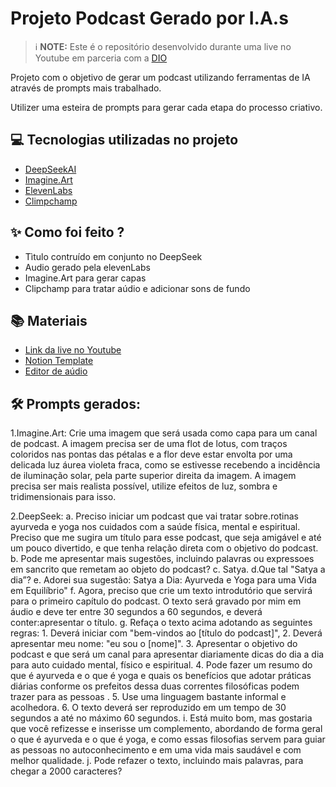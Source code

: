 # Projeto Podcast Gerado por I.A.s


 > ℹ️ **NOTE:** Este é o repositório desenvolvido durante uma live no Youtube em parceria com a [DIO](https://dio.me)

Projeto com o objetivo de gerar um podcast utilizando ferramentas de IA através de prompts mais trabalhado.

Utilizer uma esteira de prompts para gerar cada etapa do processo criativo.

## 💻 Tecnologias utilizadas no projeto

- [DeepSeekAI](https://play.google.com/store/apps/details?id=dev.deepseekai&hl=en&pli=1) 
- [Imagine.Art](https://www.imagine.art/)
- [ElevenLabs](https://elevenlabs.io/)
- [Climpchamp](https://app.clipchamp.com/)

## ✨ Como foi feito ?

- Tìtulo contruído em conjunto no DeepSeek
- Audio gerado pela elevenLabs
- Imagine.Art para gerar capas
- Clipchamp para tratar aúdio e adicionar sons de fundo

## 📚 Materiais

- [Link da live no Youtube](https://www.youtube.com)
- [Notion Template](https://helpful-jump-17b.notion.site/PAS-Podcast-AI-Studio-210489e15d7a4a73b743bb159e45d06f?pvs=4)
- [Editor de aúdio](https://www.capcut.com/editor?from_page=landing_page&__action_from=picture_V%C3%ADdeos%20profissionais%20em%20minutos,%20n%C3%A3o%20em%20horas.)


## 🛠️ Prompts gerados:
1.Imagine.Art: Crie uma imagem que será usada como capa para um canal de podcast. A imagem precisa ser de uma flot de lotus, com traços coloridos nas pontas das pétalas e a flor deve estar envolta por uma delicada luz áurea violeta fraca, como se estivesse recebendo a incidência de iluminação solar, pela parte superior direita da imagem. A imagem precisa ser mais realista possível, utilize efeitos de luz, sombra e tridimensionais para isso.

2.DeepSeek:
    a. Preciso iniciar um podcast que vai tratar sobre.rotinas ayurveda e yoga nos cuidados com a saúde física, mental e espiritual. Preciso que me sugira um título para esse podcast, que seja amigável e até um pouco divertido, e que tenha relação direta com o objetivo do podcast.
    b. Pode me apresentar mais sugestões, incluindo palavras ou expressoes em sancrito que remetam ao objeto do podcast?
    c. Satya.
    d.Que tal "Satya a dia”?
    e. Adorei sua sugestão: Satya a Dia: Ayurveda e Yoga para uma Vida em Equilíbrio"
    f. Agora, preciso que crie um texto introdutório que servirá para o primeiro capítulo do podcast. O texto será gravado por mim em áudio e deve ter entre 30 segundos a 60 segundos, e deverá conter:apresentar o título.
    g. Refaça o texto acima adotando as seguintes regras: 1. Deverá iniciar com "bem-vindos ao [título do podcast]", 2. Deverá apresentar meu nome: "eu sou o [nome]". 3. Apresentar o objetivo do podcast e que será um canal para apresentar diariamente dicas do dia a dia para auto cuidado mental, físico e espiritual. 4. Pode fazer um resumo do que é ayurveda e o que é yoga e quais os benefícios que adotar práticas diárias conforme os prefeitos dessa duas correntes filosóficas podem trazer para as pessoas . 5. Use uma linguagem bastante informal e acolhedora. 6. O texto deverá ser reproduzido em um tempo de 30 segundos a até no máximo 60 segundos.
    i. Está muito bom, mas gostaria que você refizesse e inserisse um complemento, abordando de forma geral o que é ayurveda e o que é yoga, e como essas filosofias servem para guiar as pessoas no autoconhecimento e em uma vida mais saudável e com melhor qualidade.
    j. Pode refazer o texto, incluindo mais palavras, para chegar a 2000 caracteres?



